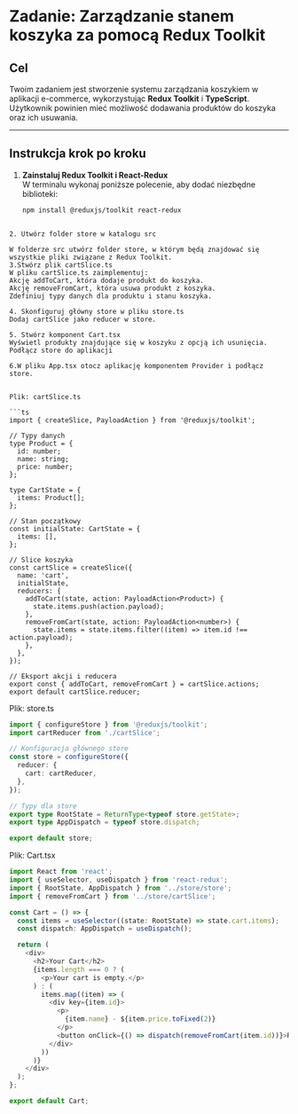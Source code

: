 # Zadanie: Zarządzanie stanem koszyka za pomocą Redux Toolkit

## Cel

Twoim zadaniem jest stworzenie systemu zarządzania koszykiem w aplikacji e-commerce, wykorzystując **Redux Toolkit** i **TypeScript**. Użytkownik powinien mieć możliwość dodawania produktów do koszyka oraz ich usuwania.

---

## Instrukcja krok po kroku

1. **Zainstaluj Redux Toolkit i React-Redux**  
   W terminalu wykonaj poniższe polecenie, aby dodać niezbędne biblioteki:
   ```bash
   npm install @reduxjs/toolkit react-redux
```

2. Utwórz folder store w katalogu src

W folderze src utwórz folder store, w którym będą znajdować się wszystkie pliki związane z Redux Toolkit.
3.Stwórz plik cartSlice.ts
W pliku cartSlice.ts zaimplementuj:
Akcję addToCart, która dodaje produkt do koszyka.
Akcję removeFromCart, która usuwa produkt z koszyka.
Zdefiniuj typy danych dla produktu i stanu koszyka.

4. Skonfiguruj główny store w pliku store.ts
Dodaj cartSlice jako reducer w store.

5. Stwórz komponent Cart.tsx
Wyświetl produkty znajdujące się w koszyku z opcją ich usunięcia.
Podłącz store do aplikacji

6.W pliku App.tsx otocz aplikację komponentem Provider i podłącz store.


Plik: cartSlice.ts

```ts
import { createSlice, PayloadAction } from '@reduxjs/toolkit';

// Typy danych
type Product = {
  id: number;
  name: string;
  price: number;
};

type CartState = {
  items: Product[];
};

// Stan początkowy
const initialState: CartState = {
  items: [],
};

// Slice koszyka
const cartSlice = createSlice({
  name: 'cart',
  initialState,
  reducers: {
    addToCart(state, action: PayloadAction<Product>) {
      state.items.push(action.payload);
    },
    removeFromCart(state, action: PayloadAction<number>) {
      state.items = state.items.filter((item) => item.id !== action.payload);
    },
  },
});

// Eksport akcji i reducera
export const { addToCart, removeFromCart } = cartSlice.actions;
export default cartSlice.reducer;
```

Plik: store.ts
```ts
import { configureStore } from '@reduxjs/toolkit';
import cartReducer from './cartSlice';

// Konfiguracja głównego store
const store = configureStore({
  reducer: {
    cart: cartReducer,
  },
});

// Typy dla store
export type RootState = ReturnType<typeof store.getState>;
export type AppDispatch = typeof store.dispatch;

export default store;

```

Plik: Cart.tsx
```ts
import React from 'react';
import { useSelector, useDispatch } from 'react-redux';
import { RootState, AppDispatch } from '../store/store';
import { removeFromCart } from '../store/cartSlice';

const Cart = () => {
  const items = useSelector((state: RootState) => state.cart.items);
  const dispatch: AppDispatch = useDispatch();

  return (
    <div>
      <h2>Your Cart</h2>
      {items.length === 0 ? (
        <p>Your cart is empty.</p>
      ) : (
        items.map((item) => (
          <div key={item.id}>
            <p>
              {item.name} - ${item.price.toFixed(2)}
            </p>
            <button onClick={() => dispatch(removeFromCart(item.id))}>Remove</button>
          </div>
        ))
      )}
    </div>
  );
};

export default Cart;
```